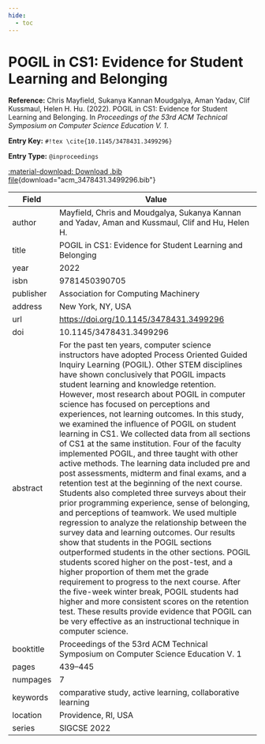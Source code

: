 ```yaml
---
hide:
  - toc
---
```


# POGIL in CS1: Evidence for Student Learning and Belonging

**Reference:** Chris Mayfield, Sukanya Kannan Moudgalya, Aman Yadav, Clif Kussmaul, Helen H. Hu. (2022). POGIL in CS1: Evidence for Student Learning and Belonging. In *Proceedings of the 53rd ACM Technical Symposium on Computer Science Education V. 1*.

<div class="grid" markdown="1">

**Entry Key:** `#!tex \cite{10.1145/3478431.3499296}`

**Entry Type:** `@inproceedings`

</div>

[:material-download: Download .bib file](acm_3478431.3499296.bib){download="acm_3478431.3499296.bib"}

Field | Value
------|------
author | Mayfield, Chris and Moudgalya, Sukanya Kannan and Yadav, Aman and Kussmaul, Clif and Hu, Helen H.
title | POGIL in CS1: Evidence for Student Learning and Belonging
year | 2022
isbn | 9781450390705
publisher | Association for Computing Machinery
address | New York, NY, USA
url | https://doi.org/10.1145/3478431.3499296
doi | 10.1145/3478431.3499296
abstract | For the past ten years, computer science instructors have adopted Process Oriented Guided Inquiry Learning (POGIL). Other STEM disciplines have shown conclusively that POGIL impacts student learning and knowledge retention. However, most research about POGIL in computer science has focused on perceptions and experiences, not learning outcomes. In this study, we examined the influence of POGIL on student learning in CS1. We collected data from all sections of CS1 at the same institution. Four of the faculty implemented POGIL, and three taught with other active methods. The learning data included pre and post assessments, midterm and final exams, and a retention test at the beginning of the next course. Students also completed three surveys about their prior programming experience, sense of belonging, and perceptions of teamwork. We used multiple regression to analyze the relationship between the survey data and learning outcomes. Our results show that students in the POGIL sections outperformed students in the other sections. POGIL students scored higher on the post-test, and a higher proportion of them met the grade requirement to progress to the next course. After the five-week winter break, POGIL students had higher and more consistent scores on the retention test. These results provide evidence that POGIL can be very effective as an instructional technique in computer science.
booktitle | Proceedings of the 53rd ACM Technical Symposium on Computer Science Education V. 1
pages | 439–445
numpages | 7
keywords | comparative study, active learning, collaborative learning
location | Providence, RI, USA
series | SIGCSE 2022
